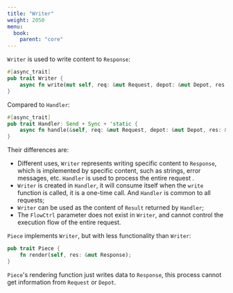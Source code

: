 ```yaml
---
title: "Writer"
weight: 2050
menu:
  book:
    parent: "core"
---
```


```Writer``` is used to write content to ```Response```:

```rust
#[async_trait]
pub trait Writer {
    async fn write(mut self, req: &mut Request, depot: &mut Depot, res: &mut Response);
}
````

Compared to ```Handler```:

```rust
#[async_trait]
pub trait Handler: Send + Sync + 'static {
    async fn handle(&self, req: &mut Request, depot: &mut Depot, res: &mut Response, ctrl: &mut FlowCtrl);
}
````

Their differences are:
- Different uses, ```Writer``` represents writing specific content to ```Response```, which is implemented by specific content, such as strings, error messages, etc. ```Handler``` is used to process the entire request .
- ```Writer``` is created in ```Handler```, it will consume itself when the ```write``` function is called, it is a one-time call. And ```Handler``` is common to all requests;
- ```Writer``` can be used as the content of ```Result``` returned by ```Handler```;
- The ```FlowCtrl``` parameter does not exist in ```Writer```, and cannot control the execution flow of the entire request.

```Piece``` implements ```Writer```, but with less functionality than ```Writer```:

```rust
pub trait Piece {
    fn render(self, res: &mut Response);
}
````

```Piece```'s rendering function just writes data to ```Response```, this process cannot get information from ```Request``` or ```Depot```.